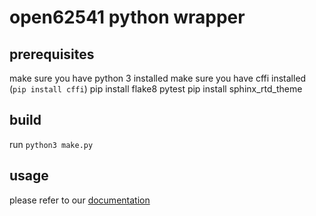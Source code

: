 # open62541 python wrapper

## prerequisites

make sure you have python 3 installed make sure you have cffi installed (`pip install cffi`)
pip install flake8 pytest pip install sphinx_rtd_theme

## build

run `python3 make.py`

## usage

please refer to our [documentation](https://htmlpreview.github.io/?https://github.com/clge50/open62541-python-wrapper/blob/master/doc/open62541/index.html)

